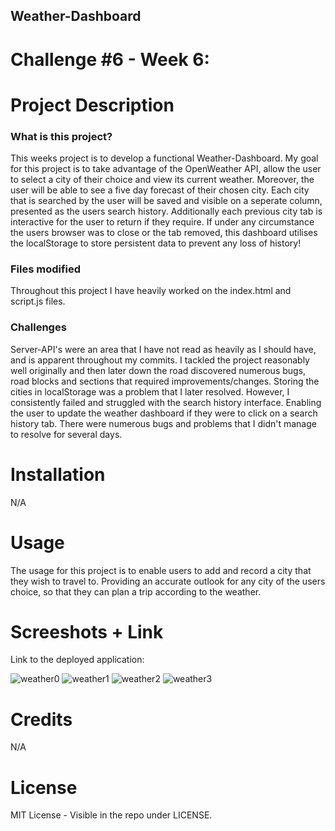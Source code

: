 ## Weather-Dashboard
# Challenge #6 - Week 6:

# Project Description
### What is this project?
This weeks project is to develop a functional Weather-Dashboard. My goal for this project is to take advantage of the OpenWeather API, allow the user to select a city of their choice and view its current weather. Moreover, the user will be able to see a five day forecast of their chosen city. Each city that is searched by the user will be saved and visible on a seperate column, presented as the users search history. Additionally each previous city tab is interactive for the user to return if they require. If under any circumstance the users browser was to close or the tab removed, this dashboard utilises the localStorage to store persistent data to prevent any loss of history!

### Files modified
Throughout this project I have heavily worked on the index.html and script.js files. 

### Challenges
Server-API's were an area that I have not read as heavily as I should have, and is apparent throughout my commits. I tackled the project reasonably well originally and then later down the road discovered numerous bugs, road blocks and sections that required improvements/changes. Storing the cities in localStorage was a problem that I later resolved. However, I consistently failed and struggled with the search history interface. Enabling the user to update the weather dashboard if they were to click on a search history tab. There were numerous bugs and problems that I didn't manage to resolve for several days. 

# Installation
N/A

# Usage
The usage for this project is to enable users to add and record a city that they wish to travel to. Providing an accurate outlook for any city of the users choice, so that they can plan a trip according to the weather.

# Screeshots + Link
Link to the deployed application: 

![weather0](https://user-images.githubusercontent.com/114898970/209643347-0ac80d2f-0d7f-4ecb-a8f6-9157b9a0c41f.png)
![weather1](https://user-images.githubusercontent.com/114898970/209643337-9e99a96e-bbf1-4798-a373-1b433a1c3403.png)
![weather2](https://user-images.githubusercontent.com/114898970/209643344-6b5e123c-13d5-4202-bd1f-4b61ab8f8f68.png)
![weather3](https://user-images.githubusercontent.com/114898970/209643346-b3ab3276-a8eb-4a4a-8d52-38259b05a1ad.png)

# Credits
N/A

# License
MIT License - Visible in the repo under LICENSE.

